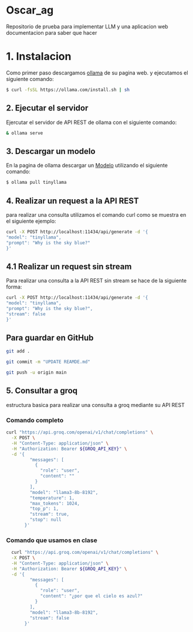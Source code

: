 # Oscar_ag
Repositorio de prueba para implementar LLM y una aplicacion web
documentacion para saber que hacer

# 1. Instalacion

Como primer paso descargamos [ollama](https://ollama.com/download/linux) de su pagina web. y ejecutamos el siguiente comando:

````bash
$ curl -fsSL https://ollama.com/install.sh | sh
````

## 2. Ejecutar el servidor

Ejercutar el servidor de API REST de ollama con el siguiente comando:

````bash
& ollama serve
````

## 3. Descargar un modelo

En la pagina de ollama descargar un [Modelo](https://ollama.com/library) utilizando el siguiente comando: 

````bash
$ ollama pull tinyllama
````

## 4. Realizar un request a la API REST

para realizar una consulta utilizamos el comando curl como se muestra en el siguiente ejemplo:

````bash
curl -X POST http://localhost:11434/api/generate -d '{
"model": "tinyllama",
"prompt": "Why is the sky blue?"
}'
````

## 4.1 Realizar un request sin stream

Para realizar una consulta a la API REST sin stream se hace de la siguiente forma: 

````bash
curl -X POST http://localhost:11434/api/generate -d '{
"model": "tinyllama",
"prompt": "Why is the sky blue?",
"stream": false
}'
````

## Para guardar en GitHub

````bash
git add .
````

````bash
git commit -m "UPDATE REAMDE.md"
````

````bash
git push -u origin main
````

## 5. Consultar a groq
estructura basica para realizar una consulta a groq mediante su API REST

### Comando completo

````bash
curl "https://api.groq.com/openai/v1/chat/completions" \
  -X POST \
  -H "Content-Type: application/json" \
  -H "Authorization: Bearer ${GROQ_API_KEY}" \
  -d '{
         "messages": [
           {
             "role": "user",
             "content": ""
           }
         ],
         "model": "llama3-8b-8192",
         "temperature": 1,
         "max_tokens": 1024,
         "top_p": 1,
         "stream": true,
         "stop": null
       }'
  ````

### Comando que usamos en clase

````bash
  curl "https://api.groq.com/openai/v1/chat/completions" \
  -X POST \
  -H "Content-Type: application/json" \
  -H "Authorization: Bearer ${GROQ_API_KEY}" \
  -d '{
         "messages": [
           {
             "role": "user",
             "content": "¿por que el cielo es azul?"
           }
         ],
         "model": "llama3-8b-8192",
         "stream": false
       }'
````
